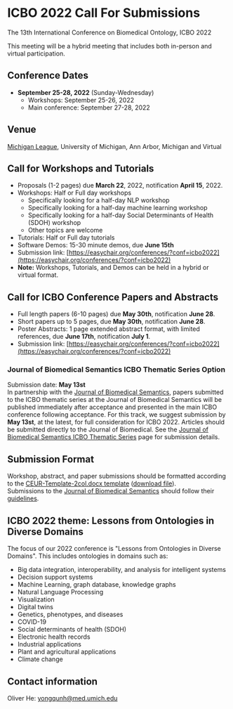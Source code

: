 # ICBO 2022 Call For Submissions 

The 13th International Conference on Biomedical Ontology, ICBO 2022

This meeting will be a hybrid meeting that includes both in-person and virtual participation. 

## Conference Dates 
- **September 25-28, 2022** (Sunday-Wednesday) 
  - Workshops: September 25-26, 2022
  - Main conference: September 27-28, 2022  

## Venue
[Michigan League](https://uunions.umich.edu/league/), University of Michigan, Ann Arbor, Michigan and Virtual

## Call for Workshops and Tutorials
- Proposals (1-2 pages) due **March 22**, 2022, notification **April 15**, 2022.  
- Workshops: Half or Full day workshops
  - Specifically looking for a half-day NLP workshop
  - Specifically looking for a half-day machine learning workshop
  - Specifically looking for a half-day Social Determinants of Health (SDOH) workshop
  - Other topics are welcome
- Tutorials: Half or Full day tutorials
- Software Demos: 15-30 minute demos, due **June 15th**
- Submission link: [https://easychair.org/conferences/?conf=icbo2022](https://easychair.org/conferences/?conf=icbo2022)
- **Note:** Workshops, Tutorials, and Demos can be held in a hybrid or virtual format.  

## Call for ICBO Conference Papers and Abstracts 
- Full length papers (6-10 pages) due **May 30th**, notification **June 28**.
- Short papers up to 5 pages, due **May 30th**, notification **June 28**.
- Poster Abstracts: 1 page extended abstract format, with limited references, due **June 17th**, notification **July 1**.
- Submission link: [https://easychair.org/conferences/?conf=icbo2022](https://easychair.org/conferences/?conf=icbo2022)

### Journal of Biomedical Semantics ICBO Thematic Series Option
Submission date: **May 13st**  
In partnership with the [Journal of Biomedical Semantics](https://jbiomedsem.biomedcentral.com/), papers submitted to the ICBO thematic series at the Journal of Biomedical Semantics will be published immediately after acceptance and presented in the main ICBO conference following acceptance. For this track, we suggest submission by **May 13st**, at the latest, for full consideration for ICBO 2022. Articles should be submitted directly to the Journal of Biomedical. See the [Journal of Biomedical Semantics ICBO Thematic Series](submit-jbms-icbo.md) page for submission details.

## Submission Format
Workshop, abstract, and paper submissions should be formatted according to the <a href="https://docs.google.com/document/d/1zqp3oXjl5ooFw6Bb5C-cEOPXQIcolzRJ/edit?usp=sharing&ouid=106653010360062214642&rtpof=true&sd=true" target="_blank">CEUR-Template-2col.docx template</a> (<a href="https://github.com/ICBO-conference/icbo2022/raw/main/docs/CEUR-Template-2col.docx" target="_blank">download file</a>).  
Submissions to the [Journal of Biomedical Semantics](https://jbiomedsem.biomedcentral.com/) should follow their [guidelines](https://jbiomedsem.biomedcentral.com/submission-guidelines).

## ICBO 2022 theme: Lessons from Ontologies in Diverse Domains 

The focus of our 2022 conference is "Lessons from Ontologies in Diverse Domains". 
This includes ontologies in domains such as:

- Big data integration, interoperability, and analysis for intelligent systems
- Decision support systems 
- Machine Learning, graph database, knowledge graphs 
- Natural Language Processing
- Visualization
- Digital twins 
- Genetics, phenotypes, and diseases 
- COVID-19 
- Social determinants of health (SDOH)
- Electronic health records 
- Industrial applications 
- Plant and agricultural applications    
- Climate change

## Contact information

Oliver He: yongqunh@med.umich.edu 


